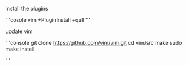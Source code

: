 install the plugins 

'''cosole
vim +PluginInstall +qall
'''


update vim 

'''console
git clone https://github.com/vim/vim.git
cd vim/src
make
sudo make install


'''




